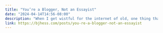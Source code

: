 ```yaml
---
title: "You’re a Blogger, Not an Essayist"
date: "2024-04-14T14:56-08:00"
description: "When I get wistful for the internet of old, one thing that strikes me is that all the blogs back then, well, they were just blogs. The idea of weblog..."
link: https://bjhess.com/posts/you-re-a-blogger-not-an-essayist
---
```

